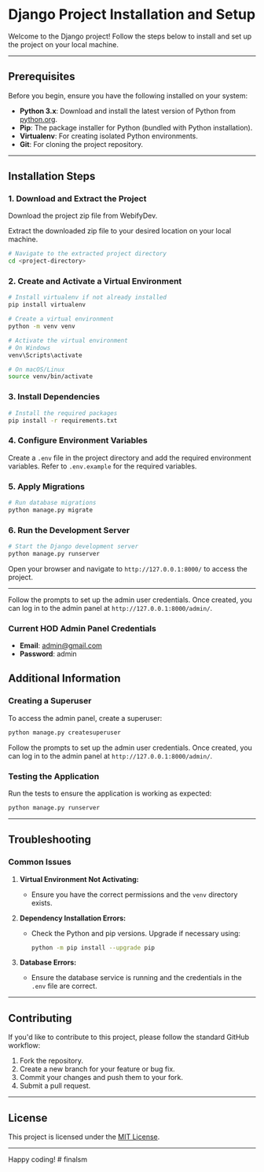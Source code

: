 # Django Project Installation and Setup

Welcome to the Django project! Follow the steps below to install and set up the project on your local machine.

---

## Prerequisites

Before you begin, ensure you have the following installed on your system:

- **Python 3.x**: Download and install the latest version of Python from [python.org](https://www.python.org/downloads/).
- **Pip**: The package installer for Python (bundled with Python installation).
- **Virtualenv**: For creating isolated Python environments.
- **Git**: For cloning the project repository.

---

## Installation Steps

### 1. Download and Extract the Project

Download the project zip file from WebifyDev.

Extract the downloaded zip file to your desired location on your local machine.

```bash
# Navigate to the extracted project directory
cd <project-directory>
```

### 2. Create and Activate a Virtual Environment

```bash
# Install virtualenv if not already installed
pip install virtualenv

# Create a virtual environment
python -m venv venv

# Activate the virtual environment
# On Windows
venv\Scripts\activate

# On macOS/Linux
source venv/bin/activate
```

### 3. Install Dependencies

```bash
# Install the required packages
pip install -r requirements.txt
```

### 4. Configure Environment Variables

Create a `.env` file in the project directory and add the required environment variables. Refer to `.env.example` for the required variables.

### 5. Apply Migrations

```bash
# Run database migrations
python manage.py migrate
```

### 6. Run the Development Server

```bash
# Start the Django development server
python manage.py runserver
```

Open your browser and navigate to `http://127.0.0.1:8000/` to access the project.

---

Follow the prompts to set up the admin user credentials. Once created, you can log in to the admin panel at `http://127.0.0.1:8000/admin/`.

### Current HOD Admin Panel Credentials

- **Email**: admin@gmail.com
- **Password**: admin

## Additional Information

### Creating a Superuser

To access the admin panel, create a superuser:

```bash
python manage.py createsuperuser
```

Follow the prompts to set up the admin user credentials. Once created, you can log in to the admin panel at `http://127.0.0.1:8000/admin/`.

### Testing the Application

Run the tests to ensure the application is working as expected:

```bash
python manage.py runserver
```

---

## Troubleshooting

### Common Issues

1. **Virtual Environment Not Activating:**
   - Ensure you have the correct permissions and the `venv` directory exists.

2. **Dependency Installation Errors:**
   - Check the Python and pip versions. Upgrade if necessary using:
     ```bash
     python -m pip install --upgrade pip
     ```

3. **Database Errors:**
   - Ensure the database service is running and the credentials in the `.env` file are correct.

---

## Contributing

If you'd like to contribute to this project, please follow the standard GitHub workflow:

1. Fork the repository.
2. Create a new branch for your feature or bug fix.
3. Commit your changes and push them to your fork.
4. Submit a pull request.

---

## License

This project is licensed under the [MIT License](LICENSE).

---

Happy coding!
#   f i n a l s m  
 